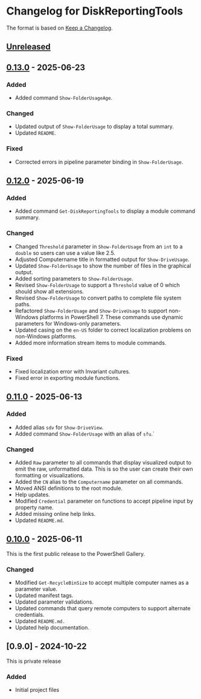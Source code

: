 # Changelog for DiskReportingTools

The format is based on [Keep a Changelog](https://keepachangelog.com/en/1.0.0/).

## [Unreleased]

## [0.13.0] - 2025-06-23

### Added

- Added command `Show-FolderUsageAge`.

### Changed

- Updated output of `Show-FolderUsage` to display a total summary.
- Updated `README`.

### Fixed

- Corrected errors in pipeline parameter binding in `Show-FolderUsage`.

## [0.12.0] - 2025-06-19

### Added

- Added command `Get-DiskReportingTools` to display a module command summary.

### Changed

- Changed `Threshold` parameter in `Show-FolderUsage` from an `int` to a `double` so users can use a value like 2.5.
- Adjusted Computername title in formatted output for `Show-DriveUsage`.
- Updated `Show-FolderUsage` to show the number of files in the graphical output.
- Added sorting parameters to `Show-FolderUsage`.
- Revised `Show-FolderUsage` to support a `Threshold` value of 0 which should show all extensions.
- Revised `Show-FolderUsage` to convert paths to complete file system paths.
- Refactored `Show-FolderUsage` and `Show-DriveUsage` to support non-Windows platforms in PowerShell 7. These commands use dynamic parameters for Windows-only parameters.
- Updated casing on the `en-US` folder to correct localization problems on non-Windows platforms.
- Added more information stream items to module commands.

### Fixed

- Fixed localization error with Invariant cultures.
- Fixed error in exporting module functions.

## [0.11.0] - 2025-06-13

### Added

- Added alias `sdv` for `Show-DriveView`.
- Added command `Show-FolderUsage` with an alias of `sfu`.`

### Changed

- Added `Raw` parameter to all commands that display visualized output to emit the raw, unformatted data. This is so the user can create their own formatting or visualizations.
- Added the `CN` alias to the `Computername` parameter on all commands.
- Moved ANSI definitions to the root module.
- Help updates.
- Modified `Credential` parameter on functions to accept pipeline input by property name.
- Added missing online help links.
- Updated `README.md`.

## [0.10.0] - 2025-06-11

This is the first public release to the PowerShell Gallery.

### Changed

- Modified `Get-RecycleBinSize` to accept multiple computer names as a parameter value.
- Updated manifest tags.
- Updated parameter validations.
- Updated commands that query remote computers to support alternate credentials.
- Updated `README.md.`
- Updated help documentation.

## [0.9.0] - 2024-10-22

This is private release

### Added

- Initial project files

[Unreleased]: https://github.com/jdhitsolutions/DiskReportingTools/compare/v0.13.0..HEAD
[0.13.0]: https://github.com/jdhitsolutions/DiskReportingTools/compare/v0.12.0..v0.13.0
[0.12.0]: https://github.com/jdhitsolutions/DiskReportingTools/compare/v0.11.0..v0.12.0
[0.11.0]: https://github.com/jdhitsolutions/DiskReportingTools/compare/v0.10.0..v0.11.0
[0.10.0]:
[0.9.0]:
